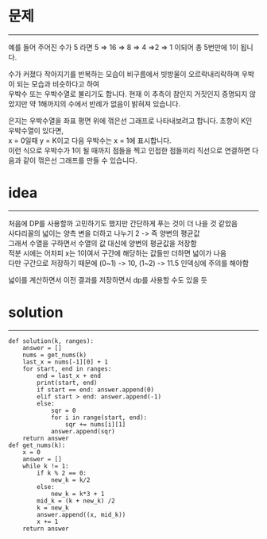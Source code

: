 # 문제
-----
예를 들어 주어진 수가 5 라면 5 ⇒ 16 ⇒ 8 ⇒ 4 ⇒2 ⇒ 1 이되어 총 5번만에 1이 됩니다.   

수가 커졌다 작아지기를 반복하는 모습이 비구름에서 빗방울이 오르락내리락하며 우박이 되는 모습과 비슷하다고 하여     
우박수 또는 우박수열로 불리기도 합니다. 현재 이 추측이 참인지 거짓인지 증명되지 않았지만 약 1해까지의 수에서 반례가 없음이 밝혀져 있습니다.    

은지는 우박수열을 좌표 평면 위에 꺾은선 그래프로 나타내보려고 합니다. 초항이 K인 우박수열이 있다면,    
x = 0일때 y = K이고 다음 우박수는 x = 1에 표시합니다.    
이런 식으로 우박수가 1이 될 때까지 점들을 찍고 인접한 점들끼리 직선으로 연결하면 다음과 같이 꺾은선 그래프를 만들 수 있습니다.   

# idea 
----
처음에 DP를 사용할까 고민하기도 했지만 간단하게 푸는 것이 더 나을 것 같았음    
사다리꼴의 넓이는 양측 변을 더하고 나누기 2 -> 즉 양변의 평균값   
그래서 수열을 구하면서 수열의 값 대신에 양변의 평균값을 저장함   
적분 시에는 어차피 x는 1이여서 구간에 해당하는 값들만 더하면 넓이가 나옴  
다만 구간으로 저장하기 때문에 (0~1) -> 10, (1~2) -> 11.5 인덱싱에 주의를 해야함

넓이를 계산하면서 이전 결과를 저장하면서 dp를 사용할 수도 있을 듯

# solution
-----
```
def solution(k, ranges):
    answer = []
    nums = get_nums(k)
    last_x = nums[-1][0] + 1
    for start, end in ranges:
        end = last_x + end
        print(start, end)
        if start == end: answer.append(0)
        elif start > end: answer.append(-1)
        else:
            sqr = 0
            for i in range(start, end):
                sqr += nums[i][1]
            answer.append(sqr)
    return answer
def get_nums(k):
    x = 0
    answer = []
    while k != 1:
        if k % 2 == 0:
            new_k = k/2
        else:
            new_k = k*3 + 1
        mid_k = (k + new_k) /2
        k = new_k
        answer.append((x, mid_k))
        x += 1
    return answer
